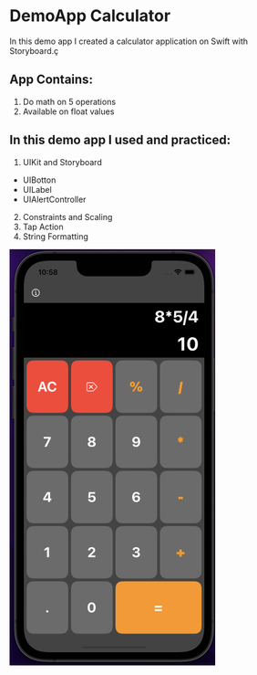 # DemoApp Calculator

In this demo app I created a calculator application on Swift with Storyboard.ç

## App Contains:
1. Do math on 5 operations
2. Available on float values

## In this demo app I used and practiced:
1. UIKit and Storyboard
  * UIBotton
  * UILabel
  * UIAlertController
2. Constraints and Scaling
3. Tap Action
4. String Formatting

![alt text](https://github.com/ekenozlu/DemoAppCalculator/blob/main/appscreen.png "App Screen")



